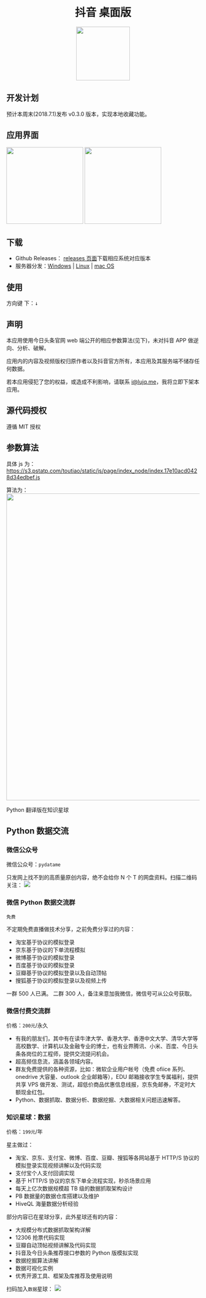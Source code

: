 <h1 align="center">抖音 桌面版</h1>

<div align="center"><img src="./icon.png" width="140"></div>

## 开发计划

预计本周末(2018.7.1)发布 v0.3.0 版本，实现本地收藏功能。

## 应用界面

<div style='display:"inline"'>
<img src="./screenshot/macos.png" width="200">
<img src="./screenshot/windows.png" width="200">
</div>

## 下载

- Github Releases：
  [releases 页面](https://github.com/lujqme/douyin/releases)下载相应系统对应版本
- 服务器分发：[Windows](https://dl.lujianqiang.com/DouYin-win32-x64.zip) | [Linux](https://dl.lujianqiang.com/DouYin-linux-x64.zip) | [mac OS](https://dl.lujianqiang.com/DouYin-darwin-x64.zip)

## 使用

方向键 下：<kbd>↓</kbd>

## 声明

本应用使用今日头条官网 web 端公开的相应参数算法(见下)，未对抖音 APP 做逆向、分析、破解。

应用内的内容及视频版权归原作者以及抖音官方所有，本应用及其服务端不储存任何数据。

若本应用侵犯了您的权益，或造成不利影响，请联系 i@lujq.me，我将立即下架本应用。

## 源代码授权

遵循 MIT 授权

## 参数算法

具体 js 为：
https://s3.pstatp.com/toutiao/static/js/page/index_node/index.17e10acd0428d34edbef.js

算法为：
<img src="./image/ascp.png" width="800">

Python 翻译版在知识星球

## Python 数据交流

### 微信公众号

微信公众号：`pydatame`

只发网上找不到的高质量原创内容，绝不会给你 N 个 T 的网盘资料。扫描二维码关注：
![](./image/wechat.jpg)

### 微信 Python 数据交流群

`免费`

不定期免费直播做技术分享，之前免费分享过的内容：

- 淘宝基于协议的模拟登录
- 京东基于协议的下单流程模拟
- 微博基于协议的模拟登录
- 百度基于协议的模拟登录
- 豆瓣基于协议的模拟登录以及自动顶帖
- 搜狐基于协议的模拟登录以及视频上传

一群 500 人已满。
二群 300 人，备注来意加我微信，微信号可从公众号获取。

### 微信付费交流群

价格：`200元`/永久

- 有我的朋友们，其中有在读牛津大学、香港大学、香港中文大学、清华大学等高校数学、计算机以及金融专业的博士，也有业界腾讯、小米、百度、今日头条各岗位的工程师，提供交流提问机会。
- 超高频信息流，涵盖各领域内容。
- 群友免费提供的各种资源，比如：微软企业用户帐号（免费 ofiice 系列、onedrive 大容量、outlook 企业邮箱等），EDU 邮箱接收学生专属福利，提供共享 VPS 做开发、测试，超低价商品优惠信息线报，京东免邮券，不定时大额现金红包。
- Python、数据抓取、数据分析、数据挖掘、大数据相关问题迅速解答。

### 知识星球：数据

价格：`199元`/年

星主做过：

- 淘宝、京东、支付宝、微博、百度、豆瓣、搜狐等各网站基于 HTTP/S 协议的模拟登录实现视频讲解以及代码实现
- 支付宝个人支付回调实现
- 基于 HTTP/S 协议的京东下单全流程实现，秒杀场景应用
- 每天上亿次数据规模超 TB 级的数据抓取架构设计
- PB 数据量的数据仓库搭建以及维护
- HiveQL 海量数据分析经验

部分内容已在星球分享，此外星球还有的内容：

- 大规模分布式数据抓取架构详解
- 12306 抢票代码实现
- 豆瓣自动顶帖视频讲解及代码实现
- 抖音及今日头条推荐接口参数的 Python 版模拟实现
- 数据挖掘算法讲解
- 数据可视化实例
- 优秀开源工具、框架及库推荐及使用说明

扫码加入`数据`星球：
![](./image/zsxq.png)
